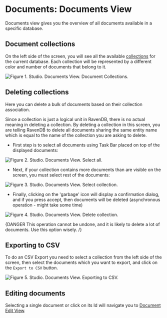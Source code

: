 # Documents: Documents View

Documents view gives you the overview of all documents available in a specific database.

## Document collections

On the left side of the screen, you will see all the available [collections](../../../client-api/faq/what-is-a-collection) for the current database. Each collection will be represented by a different color and number of documents that belong to it.

![Figure 1. Studio. Documents View. Document Collections.](images/documents-view-collections.png)  

## Deleting collections

Here you can delete a bulk of documents based on their collection association.

Since a collection is just a logical unit in RavenDB, there is no actual meaning in deleting a collection. By deleting a collection in this screen, you are telling RavenDB to delete all documents sharing the same entity name which is equal to the name of the collection you are asking to delete.

- First step is to select all documents using Task Bar placed on top of the displayed documents:

![Figure 2. Studio. Documents View. Select all.](images/documents-view-select-all.png)  

- Next, if your collection contains more documents than are visible on the screen, you must select rest of the documents:

![Figure 3. Studio. Documents View. Select collection.](images/documents-view-select-all-collection.png)  

- Finally, clicking on the 'garbage' icon will display a confirmation dialog, and if you press accept, then documents will be deleted (asynchronous operation - might take some time)

![Figure 4. Studio. Documents View. Delete collection.](images/documents-view-delete-collection.png)  

{DANGER This operation cannot be undone, and it is likely to delete a lot of documents. Use this option wisely. /}

## Exporting to CSV

To do an CSV Export you need to select a collection from the left side of the screen, then select the documents which you want to export, and click on the `Export to CSV` button.

![Figure 5. Studio. Documents View. Exporting to CSV.](images/documents-view-export-to-csv.png)  

## Editing documents

Selecting a single document or click on its Id will navigate you to [Document Edit View](../../../studio/overview/documents/document-edit-view).

